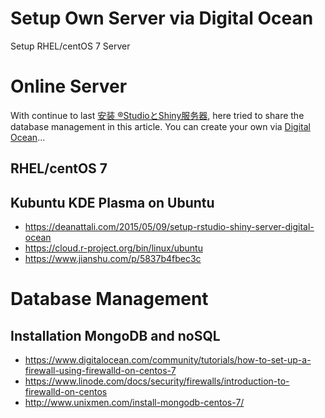 

# Setup Own Server via Digital Ocean

Setup RHEL/centOS 7 Server

# Online Server
  
With continue to last [安装 ®StudioとShiny服务器](https://github.com/scibrokes/setup-rstudio-server), here tried to share the database management in this article. You can create your own via [Digital Ocean](https://m.do.co/c/aabb124120d0)...
  
## RHEL/centOS 7

## Kubuntu KDE Plasma on Ubuntu

- https://deanattali.com/2015/05/09/setup-rstudio-shiny-server-digital-ocean
- https://cloud.r-project.org/bin/linux/ubuntu
- https://www.jianshu.com/p/5837b4fbec3c

# Database Management

## Installation MongoDB and noSQL

 - <https://www.digitalocean.com/community/tutorials/how-to-set-up-a-firewall-using-firewalld-on-centos-7>
 - <https://www.linode.com/docs/security/firewalls/introduction-to-firewalld-on-centos>
 - <http://www.unixmen.com/install-mongodb-centos-7/>

